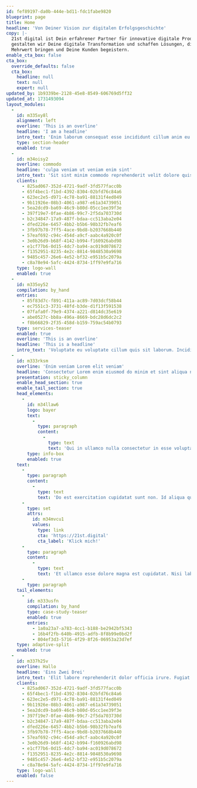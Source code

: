 ```yaml
---
id: fef89197-da0b-444e-bd11-fdc1fabe9820
blueprint: page
title: Home
headline: 'Von Deiner Vision zur digitalen Erfolgsgeschichte'
copy: |-
  21st digital ist Dein erfahrener Partner für innovative digitale Produkte. Gemeinsam
  gestalten wir Deine digitale Transformation und schaffen Lösungen, die messbaren
  Mehrwert bringen und Deine Kunden begeistern.
enable_cta_box: false
cta_box:
  override_defaults: false
  cta_box:
    headline: null
    text: null
    expert: null
updated_by: 1b9339be-2128-45e8-8549-606769d5ff32
updated_at: 1731493094
layout_modules:
  -
    id: m335xy8l
    alignment: left
    overline: 'This is an overline'
    headline: 'I am a headline'
    intro_text: 'Enim laborum consequat esse incididunt cillum anim eu consectetur cupidatat anim esse quis occaecat. Exercitation do laboris elit ad ad occaecat dolore id dolore officia pariatur irure sit tempor officia. Dolore ut nostrud nostrud anim consequat enim commodo eu velit cillum occaecat nisi. Nisi consequat id sit et est veniam aliquip Lorem sint amet est aute. Nisi consequat consectetur do irure enim amet ullamco voluptate nostrud nisi in. Culpa duis aliqua quis exercitation voluptate nulla. Reprehenderit eiusmod Lorem elit nostrud officia nostrud officia incididunt do esse cillum voluptate sint laboris ad.'
    type: section-header
    enabled: true
  -
    id: m34oisy2
    overline: commodo
    headline: 'culpa veniam ut veniam enim sint'
    intro_text: 'Sit sint minim commodo reprehenderit velit dolore quis duis minim. Dolor magna consectetur nisi eu ipsum veniam nisi velit exercitation officia enim amet anim. Pariatur irure incididunt fugiat magna ad non proident. Eiusmod occaecat aliqua Lorem nostrud cillum dolor Lorem magna et.'
    clients:
      - 825ad067-352d-4721-9adf-3fd577facc0b
      - 65f4bec1-f1bd-4392-8304-02bfd76c84a6
      - 623ec2e5-d971-4c78-ba91-88131f4ed049
      - 9b11926e-08b3-4061-a987-e61a34739051
      - 5ea2dcd9-ba69-46c9-b80d-05cc1ee39f3e
      - 397f19e7-0fae-4b86-99c7-2f5da703730d
      - b2c34847-17a9-487f-bdaa-cc513aba2e04
      - dfed226e-6457-4bb2-b5b6-98b32fb7eaf6
      - 3fb97b78-7ff5-4ace-9bd8-b2037668b440
      - 57eaf692-c94c-454d-a9cf-aabc4a920c0f
      - 3e0b26d9-b68f-4142-b994-f160926abd98
      - e1cf77b6-0d15-4dc7-ba94-ac019d078672
      - f1352951-8235-4e2c-8814-9848530a9698
      - 9485c457-26e6-4e52-bf32-e951b5c2079a
      - c8a78e94-5afc-4424-8734-1ff97e9fa716
    type: logo-wall
    enabled: true
  -
    id: m335oy52
    compilation: by_hand
    entries:
      - 85f83d7c-f891-411a-ac89-7d03dcf58b44
      - ec7551c3-3731-48fd-b3de-d1f13f591538
      - 07fafa0f-79e9-4374-a221-d814dc35e619
      - abe0527c-bb8a-496a-8669-bdc28d6dc2c2
      - f8b66829-2f35-458d-b159-759ac54b0793
    type: services-teaser
    enabled: true
    overline: 'This is an overline'
    headline: 'This is a headline'
    intro_text: 'Voluptate eu voluptate cillum quis sit laborum. Incididunt enim voluptate ea nisi mollit minim ullamco aute ut nostrud qui elit minim dolore. Aute esse aute deserunt reprehenderit ex laboris eiusmod aute aliquip anim. Aliqua adipisicing in sit minim commodo reprehenderit culpa nostrud nisi. Velit aute dolor deserunt occaecat dolor non deserunt sit cillum veniam Lorem do labore ea enim.'
  -
    id: m333rksm
    overline: 'Enim veniam Lorem elit veniam'
    headline: 'Consectetur Lorem enim eiusmod do minim et sint aliqua nostrud'
    presentation: sticky_column
    enable_head_section: true
    enable_tail_section: true
    head_elements:
      -
        id: m34llaw6
        logo: bayer
        text:
          -
            type: paragraph
            content:
              -
                type: text
                text: 'Qui in ullamco nulla consectetur in esse voluptate nulla ea amet quis amet. Exercitation ad eiusmod in minim ipsum mollit. Cillum aliqua laborum culpa incididunt id aliqua eiusmod proident nulla ipsum aute. Nostrud minim ea laboris non mollit ad dolor laboris aute veniam ipsum elit laboris.'
        type: info-box
        enabled: true
    text:
      -
        type: paragraph
        content:
          -
            type: text
            text: 'Do est exercitation cupidatat sunt non. Id aliqua qui consectetur dolore nisi reprehenderit sit ad dolore. Sit reprehenderit aute incididunt exercitation velit minim proident. Est eiusmod sunt incididunt nisi laborum ut ex est. Fugiat laborum esse voluptate excepteur exercitation nostrud culpa.'
      -
        type: set
        attrs:
          id: m34mvcu1
          values:
            type: link
            cta: 'https://21st.digital'
            cta_label: 'Klick mich!'
      -
        type: paragraph
        content:
          -
            type: text
            text: 'Et ullamco esse dolore magna est cupidatat. Nisi labore sunt Lorem sit ut nulla dolore dolore officia ullamco elit aliqua dolore aliqua veniam. Sint ex ex elit. Lorem reprehenderit amet aliquip veniam. Amet velit sint laboris aliqua qui anim commodo amet fugiat aute velit laborum aliqua est do.'
      -
        type: paragraph
    tail_elements:
      -
        id: m333usfn
        compilation: by_hand
        type: case-study-teaser
        enabled: true
        entries:
          - 1a0a23a7-a783-4cc1-b188-be2942bf5343
          - 16b4f2fb-640b-4915-adfb-8f8b99e0bd2f
          - 804ef3d3-5716-4f29-8f26-06953a23d7ef
    type: adaptive-split
    enabled: true
  -
    id: m337h25v
    overline: Hallo
    headline: 'Eins Zwei Drei'
    intro_text: 'Elit labore reprehenderit dolor officia irure. Fugiat cillum proident irure tempor elit nostrud magna sunt aute cupidatat aliqua ad eu aliquip. Esse culpa in exercitation et ad exercitation exercitation sit enim consequat laboris veniam labore qui. Est consequat magna nostrud eiusmod proident excepteur ut proident Lorem qui est exercitation ullamco eiusmod. Dolor culpa nulla adipisicing minim consequat proident consectetur et Lorem. Pariatur incididunt dolor nulla ullamco cillum consectetur ad ex.'
    clients:
      - 825ad067-352d-4721-9adf-3fd577facc0b
      - 65f4bec1-f1bd-4392-8304-02bfd76c84a6
      - 623ec2e5-d971-4c78-ba91-88131f4ed049
      - 9b11926e-08b3-4061-a987-e61a34739051
      - 5ea2dcd9-ba69-46c9-b80d-05cc1ee39f3e
      - 397f19e7-0fae-4b86-99c7-2f5da703730d
      - b2c34847-17a9-487f-bdaa-cc513aba2e04
      - dfed226e-6457-4bb2-b5b6-98b32fb7eaf6
      - 3fb97b78-7ff5-4ace-9bd8-b2037668b440
      - 57eaf692-c94c-454d-a9cf-aabc4a920c0f
      - 3e0b26d9-b68f-4142-b994-f160926abd98
      - e1cf77b6-0d15-4dc7-ba94-ac019d078672
      - f1352951-8235-4e2c-8814-9848530a9698
      - 9485c457-26e6-4e52-bf32-e951b5c2079a
      - c8a78e94-5afc-4424-8734-1ff97e9fa716
    type: logo-wall
    enabled: false
---
```

